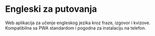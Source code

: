 # Engleski za putovanja

Web aplikacija za učenje engleskog jezika kroz fraze, izgovor i kvizove. Kompatibilna sa PWA standardom i pogodna za instalaciju na telefon.